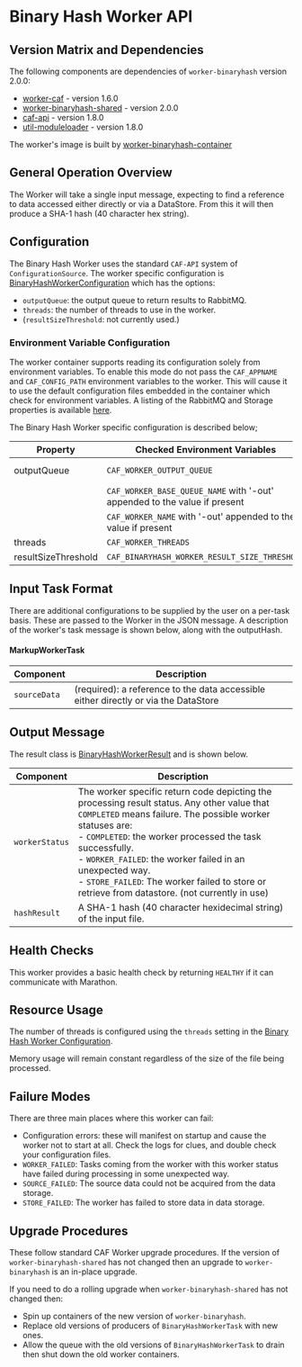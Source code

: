 # Binary Hash Worker API

## Version Matrix and Dependencies

The following components are dependencies of `worker-binaryhash` version 2.0.0:

- [worker-caf](https://github.com/WorkerFramework/worker-framework/tree/develop/worker-caf) - version 1.6.0
- [worker-binaryhash-shared](worker-binaryhash-shared) - version 2.0.0
- [caf-api](https://github.com/CAFapi/caf-common/tree/develop/caf-api) - version 1.8.0
- [util-moduleloader](https://github.com/CAFapi/caf-common/tree/develop/util-moduleloader) - version 1.8.0

The worker's image is built by [worker-binaryhash-container](worker-binaryhash-container)

## General Operation Overview

The Worker will take a single input message, expecting to find a reference to data accessed either directly or via a DataStore. From this it will then produce a SHA-1 hash (40 character hex string).

## Configuration

The Binary Hash Worker uses the standard `CAF-API` system of `ConfigurationSource`. The worker specific configuration is [BinaryHashWorkerConfiguration](worker-binaryhash/src/main/java/com/hpe/caf/worker/binaryhash/BinaryHashWorkerConfiguration.java) which has the options:

- `outputQueue`: the output queue to return results to RabbitMQ.
- `threads`: the number of threads to use in the worker.
- (`resultSizeThreshold`: not currently used.)

### Environment Variable Configuration

The worker container supports reading its configuration solely from environment variables. To enable this mode do not pass the `CAF_APPNAME` and `CAF_CONFIG_PATH` environment variables to the worker. This will cause it to use the default configuration files embedded in the container which check for environment variables. A listing of the RabbitMQ and Storage properties is available [here](https://github.com/WorkerFramework/worker-framework/tree/develop/worker-default-configs).

The Binary Hash Worker specific configuration is described below;

| Property | Checked Environment Variables | Default               |
|----------|-------------------------------|-----------------------|
| outputQueue  |  `CAF_WORKER_OUTPUT_QUEUE`                                                      | worker-out  |
|              |   `CAF_WORKER_BASE_QUEUE_NAME` with '-out' appended to the value if present     |             |
|              |  `CAF_WORKER_NAME` with '-out' appended to the value if present                 |             |
| threads      |   `CAF_WORKER_THREADS`                                                |             1         |
| resultSizeThreshold   |  `CAF_BINARYHASH_WORKER_RESULT_SIZE_THRESHOLD`                         |   1024      |

## Input Task Format

There are additional configurations to be supplied by the user on a per-task basis. These are passed to the Worker in the JSON message. A description of the worker's task message is shown below, along with the outputHash. 


#### MarkupWorkerTask

|    Component          |     Description    |
| --------------------- | ------------------ |
| `sourceData` | (required): a reference to the data accessible either directly or via the DataStore 

## Output Message

The result class is [BinaryHashWorkerResult](worker-binaryhash-shared/src/main/java/com/hpe/caf/worker/binaryhash/BinaryHashWorkerResult.java) and is shown below.

|    Component          |     Description    |
| --------------------- | ------------------ |
| `workerStatus` | The worker specific return code depicting the processing result status. Any other value that `COMPLETED` means failure. The possible worker statuses are: <br/> - `COMPLETED`: the worker processed the task successfully. <br/> - `WORKER_FAILED`: the worker failed in an unexpected way. <br/> - `STORE_FAILED`: The worker failed to store or retrieve from datastore. (not currently in use) |
| `hashResult` | A SHA-1 hash (40 character hexidecimal string) of the input file. |

## Health Checks

This worker provides a basic health check by returning `HEALTHY` if it can communicate with Marathon.

## Resource Usage

The number of threads is configured using the `threads` setting in the [Binary Hash Worker Configuration](#configuration).

Memory usage will remain constant regardless of the size of the file being processed.

## Failure Modes

There are three main places where this worker can fail:

- Configuration errors: these will manifest on startup and cause the worker not to start at all. Check the logs for clues, and double check your configuration files.
- `WORKER_FAILED`: Tasks coming from the worker with this worker status have failed during processing in some unexpected way.
- `SOURCE_FAILED`: The source data could not be acquired from the data storage. 
- `STORE_FAILED`: The worker has failed to store data in data storage.

## Upgrade Procedures

These follow standard CAF Worker upgrade procedures. If the version of `worker-binaryhash-shared` has not changed then an upgrade to `worker-binaryhash` is an in-place upgrade.

If you need to do a rolling upgrade when `worker-binaryhash-shared` has not changed then:
- Spin up containers of the new version of `worker-binaryhash`.
- Replace old versions of producers of `BinaryHashWorkerTask` with new ones.
- Allow the queue with the old versions of `BinaryHashWorkerTask` to drain then shut down the old worker containers.
